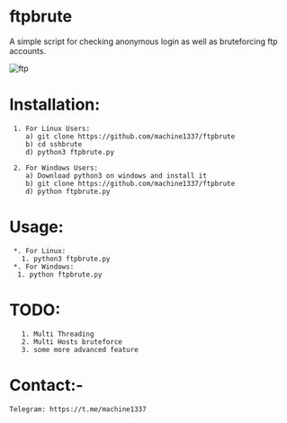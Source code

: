 # ftpbrute
A simple script for checking anonymous login as well as bruteforcing ftp accounts.

![ftp](https://user-images.githubusercontent.com/82051128/203791987-9d603e9b-8629-43da-bd84-a2d6f80548c7.png)
      
# Installation:
     1. For Linux Users:
        a) git clone https://github.com/machine1337/ftpbrute
        b) cd sshbrute
        d) python3 ftpbrute.py
        
     2. For Windows Users:
        a) Download python3 on windows and install it
        b) git clone https://github.com/machine1337/ftpbrute
        d) python ftpbrute.py
# Usage:
     *. For Linux:
       1. python3 ftpbrute.py
     *. For Windows:
      1. python ftpbrute.py
      
# TODO:
       1. Multi Threading
       2. Multi Hosts bruteforce
       3. some more advanced feature
       
# Contact:-
    Telegram: https://t.me/machine1337
